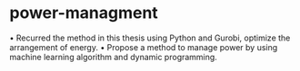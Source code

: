 # power-managment
•	Recurred the method in this thesis using Python and Gurobi, optimize the arrangement of energy.
•	Propose a method to manage power by using machine learning algorithm and dynamic programming.
